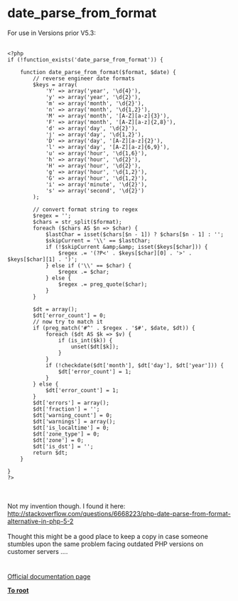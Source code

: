 # date_parse_from_format



For use in Versions prior V5.3:<br><br>

```
<?php
if (!function_exists('date_parse_from_format')) {

    function date_parse_from_format($format, $date) {
        // reverse engineer date formats
        $keys = array(
            'Y' => array('year', '\d{4}'),
            'y' => array('year', '\d{2}'),
            'm' => array('month', '\d{2}'),
            'n' => array('month', '\d{1,2}'),
            'M' => array('month', '[A-Z][a-z]{3}'),
            'F' => array('month', '[A-Z][a-z]{2,8}'),
            'd' => array('day', '\d{2}'),
            'j' => array('day', '\d{1,2}'),
            'D' => array('day', '[A-Z][a-z]{2}'),
            'l' => array('day', '[A-Z][a-z]{6,9}'),
            'u' => array('hour', '\d{1,6}'),
            'h' => array('hour', '\d{2}'),
            'H' => array('hour', '\d{2}'),
            'g' => array('hour', '\d{1,2}'),
            'G' => array('hour', '\d{1,2}'),
            'i' => array('minute', '\d{2}'),
            's' => array('second', '\d{2}')
        );

        // convert format string to regex
        $regex = '';
        $chars = str_split($format);
        foreach ($chars AS $n => $char) {
            $lastChar = isset($chars[$n - 1]) ? $chars[$n - 1] : '';
            $skipCurrent = '\\' == $lastChar;
            if (!$skipCurrent &amp;&amp; isset($keys[$char])) {
                $regex .= '(?P<' . $keys[$char][0] . '>' . $keys[$char][1] . ')';
            } else if ('\\' == $char) {
                $regex .= $char;
            } else {
                $regex .= preg_quote($char);
            }
        }

        $dt = array();
        $dt['error_count'] = 0;
        // now try to match it
        if (preg_match('#^' . $regex . '$#', $date, $dt)) {
            foreach ($dt AS $k => $v) {
                if (is_int($k)) {
                    unset($dt[$k]);
                }
            }
            if (!checkdate($dt['month'], $dt['day'], $dt['year'])) {
                $dt['error_count'] = 1;
            }
        } else {
            $dt['error_count'] = 1;
        }
        $dt['errors'] = array();
        $dt['fraction'] = '';
        $dt['warning_count'] = 0;
        $dt['warnings'] = array();
        $dt['is_localtime'] = 0;
        $dt['zone_type'] = 0;
        $dt['zone'] = 0;
        $dt['is_dst'] = '';
        return $dt;
    }

}
?>
```
<br><br>Not my invention though. I found it here: http://stackoverflow.com/questions/6668223/php-date-parse-from-format-alternative-in-php-5-2<br><br>Thought this might be a good place to keep a copy in case someone stumbles upon the same problem facing outdated PHP versions on customer servers ....  

#

[Official documentation page](https://www.php.net/manual/en/function.date-parse-from-format.php)

**[To root](/README.md)**